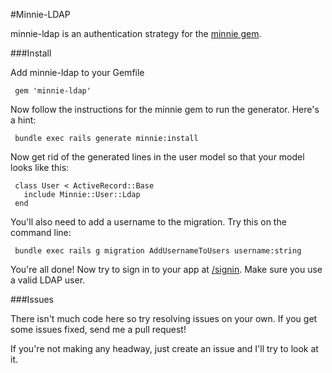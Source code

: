 #Minnie-LDAP

minnie-ldap is an authentication strategy for the [minnie gem](https://github.com/mm53bar/minnie).

###Install


Add minnie-ldap to your Gemfile

     gem 'minnie-ldap'

Now follow the instructions for the minnie gem to run the generator.  Here's a hint:

     bundle exec rails generate minnie:install

Now get rid of the generated lines in the user model so that your model looks like this:

     class User < ActiveRecord::Base
       include Minnie::User::Ldap
     end

You'll also need to add a username to the migration.  Try this on the command line:

     bundle exec rails g migration AddUsernameToUsers username:string

You're all done!  Now try to sign in to your app at [/signin](http://localhost:3000/signin).  Make
sure you use a valid LDAP user.

###Issues

There isn't much code here so try resolving issues on your own. If you get some issues fixed, send me a pull request!

If you're not making any headway, just create an issue and I'll try to look at it.

